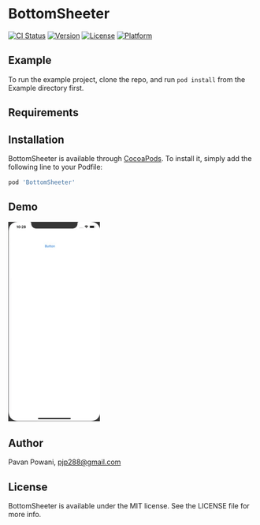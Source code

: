 # BottomSheeter

[![CI Status](https://img.shields.io/travis/pavan.powani@practo.com/BottomSheeter.svg?style=flat)](https://travis-ci.org/pavan.powani@practo.com/BottomSheeter)
[![Version](https://img.shields.io/cocoapods/v/BottomSheeter.svg?style=flat)](https://cocoapods.org/pods/BottomSheeter)
[![License](https://img.shields.io/cocoapods/l/BottomSheeter.svg?style=flat)](https://cocoapods.org/pods/BottomSheeter)
[![Platform](https://img.shields.io/cocoapods/p/BottomSheeter.svg?style=flat)](https://cocoapods.org/pods/BottomSheeter)

## Example

To run the example project, clone the repo, and run `pod install` from the Example directory first.

## Requirements

## Installation

BottomSheeter is available through [CocoaPods](https://cocoapods.org). To install
it, simply add the following line to your Podfile:

```ruby
pod 'BottomSheeter'
```

## Demo
![Demo - BottomSheeter](demo/demo.gif)

## Author

Pavan Powani, pjp288@gmail.com

## License

BottomSheeter is available under the MIT license. See the LICENSE file for more info.
